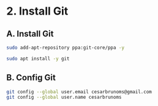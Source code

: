 # 2. Install Git

## A. Install Git

```bash
sudo add-apt-repository ppa:git-core/ppa -y

```  

```bash
sudo apt install -y git

```  


## B. Config Git

```bash
git config --global user.email cesarbrunoms@gmail.com
git config --global user.name cesarbrunoms

```

